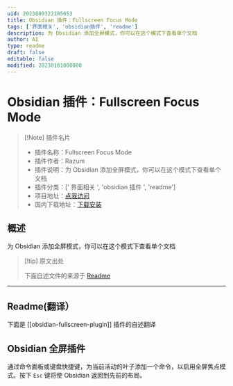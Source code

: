 ```yaml
---
uid: 2023080322185653
title: Obsidian 插件：Fullscreen Focus Mode
tags: ['界面相关', 'obsidian插件', 'readme']
description: 为 Obsidian 添加全屏模式，你可以在这个模式下查看单个文档
author: AI
type: readme
draft: false
editable: false
modified: 20230101000000
---
```


# Obsidian 插件：Fullscreen Focus Mode

> [!Note] 插件名片
> - 插件名称：Fullscreen Focus Mode
> - 插件作者：Razum
> - 插件说明：为 Obsidian 添加全屏模式，你可以在这个模式下查看单个文档
> - 插件分类：[' 界面相关 ', 'obsidian 插件 ', 'readme']
> - 项目地址：[点我访问](https://github.com/Razumihin/obsidian-fullscreen-plugin)
> - 国内下载地址：[下载安装](https://pkmer.cn/products/plugin/pluginMarket/?obsidian-fullscreen-plugin)

## 概述

为 Obsidian 添加全屏模式，你可以在这个模式下查看单个文档

> [!tip] 原文出处
>
>下面自述文件的来源于 [Readme](https://ghproxy.net/https://raw.githubusercontent.com/Razumihin/obsidian-fullscreen-plugin/main/README.md)

---

## Readme(翻译）

下面是 [[obsidian-fullscreen-plugin]] 插件的自述翻译

## Obsidian 全屏插件

通过命令面板或键盘快捷键，为当前活动的叶子添加一个命令，以启用全屏焦点模式。按下 `Esc` 键将使 Obsidian 返回到先前的布局。
